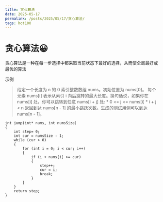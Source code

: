 ```yaml
---
title: 贪心算法
date: 2025-05-17
permalink: /posts/2025/05/17/贪心算法/
tags: hot100
---
```


# 贪心算法:grinning:
贪心算法是一种在每一步选择中都采取当前状态下最好的选择，从而使全局最好或最优的算法

示例
> 给定一个长度为 n 的 0 索引整数数组 nums。初始位置为 nums[0]。
每个元素 nums[i] 表示从索引 i 向后跳转的最大长度。换句话说，如果你在 nums[i] 处，你可以跳转到任意 nums[i + j] 处:
                    * 0 <= j <= nums[i] 
                    * i + j < n
返回到达 nums[n - 1] 的最小跳跃次数。生成的测试用例可以到达 nums[n - 1]。

```
int jump(int* nums, int numsSize)
{
    int step= 0;
    int cur = numsSize - 1;
    while (cur > 0)
    {
        for (int i = 0; i < cur; i++)
        {
            if (i + nums[i] >= cur)
            {
                step++;
                cur = i;
                break;
            }
        }
    }
    return step;
}
```